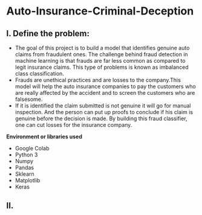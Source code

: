# Auto-Insurance-Criminal-Deception

## I. Define the problem:
* The goal of this project is to build a model that identifies genuine auto claims from fraudulent ones. The challenge behind fraud detection in machine learning is that frauds are far less common as compared to legit insurance claims. This type of problems is known as imbalanced class classification.
* Frauds are unethical practices and are losses to the company.This model will help the auto insurance companies to pay the customers who are really affected by the accident and to screen the customers who are falsesome.
* If it is identified the claim submitted is not genuine it will go for manual inspection. And the person can put up proofs to conclude if his claim is genuine before the decision is made. By building this fraud classifier, one can cut losses for the insurance company.

**Environment or libraries used**

* Google Colab
* Python 3
* Numpy
* Pandas
* Sklearn
* Matplotlib
* Keras

## II. 
